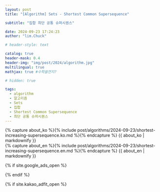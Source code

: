 ```yaml
---
layout: post
title: "[Algorithm] Sets - Shortest Common Supersequence"

subtitle: "집합 최단 공통 슈퍼시퀀스"

date: 2024-09-23 17:24:23
author: "lim.Chuck"

# header-style: text

catalog: true
header-mask: 0.4
header-img: "img/post/2024/algorithm.jpg"
multilingual: true
mathjax: true #수학쓸껀지?

# hidden: true

tags:
  - algorithm
  - 알고리즘
  - Sets
  - 집합
  - Shortest Common Supersequence
  - 최단 공통 슈퍼시퀀스
---
```


<div class="ko post-container">
    {% capture about_ko %}{% include post/algorithms/2024-09-23/shortest-increasing-supersequence.ko.md %}{% endcapture %}
    {{ about_ko | markdownify }}
</div>
<div class="en post-container">
    {% capture about_en %}{% include post/algorithms/2024-09-23/shortest-increasing-supersequence.en.md %}{% endcapture %}
    {{ about_en | markdownify }}
</div>

{% if site.google_ads_open %}

<script async src="https://pagead2.googlesyndication.com/pagead/js/adsbygoogle.js?client=ca-pub-3587550545741227" crossorigin="anonymous"></script>

<ins class="adsbygoogle" style="display:block" data-ad-client="{{site.googl_ca_pub}}" data-ad-slot="4449058731"
  data-ad-format="auto" data-full-width-responsive="true"></ins>

<script>(adsbygoogle = window.adsbygoogle || []).push({});</script>

{% endif %}

{% if site.kakao_adfit_open %}
<ins class="kakao_ad_area" style="display:none;" data-ad-unit="DAN-PCSCzPH4DUFDJxkc" data-ad-width="728"
  data-ad-height="90" />
{% endif %}
